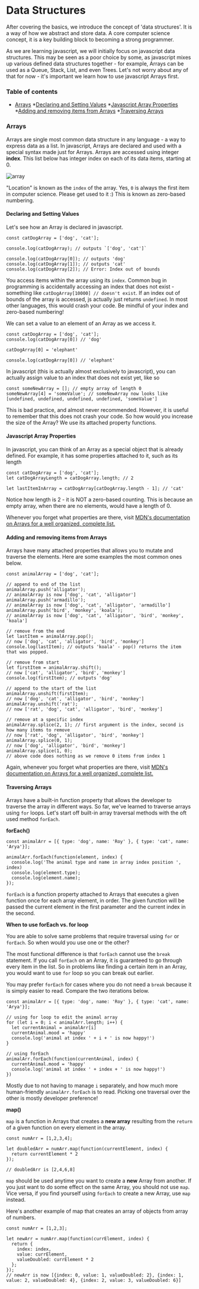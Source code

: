 # Data Structures

After covering the basics, we introduce the concept of 'data structures'. It is a way of how we abstract and store data. A core computer science concept, it is a key building block to becoming a strong programmer.

As we are learning javascript, we will initially focus on javascript data structures. This may be seen as a poor choice by some, as javascript mixes up various defined data structures together - for example, Arrays can be used as a Queue, Stack, List, and even Trees. Let's not worry about any of that for now - it's important we learn how to use javascript Arrays first.

### Table of contents

- [Arrays](#Arrays)
  *[Declaring and Setting Values](#declaring-and-setting-values)
  *[Javascript Array Properties](#javascript-array-properties)
  *[Adding and removing items from Arrays](#adding-and-removing-items-from-arrays)
  *[Traversing Arrays](#traversing-arrays)


### Arrays

Arrays are single most common data structure in any language - a way to express data as a list. In javascript, Arrays are declared and used with a special syntax made just for Arrays. Arrays are accessed using integer **index**. This list below has integer index on each of its data items, starting at 0.

![array](https://i.imgur.com/K4hRofN.png)

"Location" is known as the `index` of the array. Yes, `0` is always the first item in computer science. Please get used to it :) This is known as zero-based numbering.

#### Declaring and Setting Values

Let's see how an Array is declared in javascript.

```
const catDogArray = ['dog', 'cat'];

console.log(catDogArray); // outputs `['dog', 'cat']`

console.log(catDogArray[0]); // outputs 'dog'
console.log(catDogArray[1]); // outputs 'cat'
console.log(catDogArray[2]); // Error: Index out of bounds
```

You access items within the array using its `index`. Common bug in programming is accidentally accessing an index that does not exist - something like `catDogArray[10000] // doesn't exist`. If an index out of bounds of the array is accessed, js actually just returns `undefined`. In most other languages, this would crash your code. Be mindful of your index and zero-based numbering!

We can set a value to an element of an Array as we access it.

```
const catDogArray = ['dog', 'cat'];
console.log(catDogArray[0]) // 'dog'

catDogArray[0] = 'elephant'

console.log(catDogArray[0]) // 'elephant'
```

In javascript (this is actually almost exclusively to javascript), you can actually assign value to an index that does not exist yet, like so

```
const someNewArray = []; // empty array of length 0
someNewArray[4] = 'someValue'; // someNewArray now looks like [undefined, undefined, undefined, undefined, 'someValue']
```

This is bad practice, and almost never recommended. However, it is useful to remember that this does not crash your code. So how would you increase the size of the Array? We use its attached property functions.

#### Javascript Array Properties

In javascript, you can think of an Array as a special object that is already defined. For example, it has some properties attached to it, such as its length
```
const catDogArray = ['dog', 'cat'];
let catDogArrayLength = catDogArray.length; // 2

let lastItemInArray = catDogArray[catDogArray.length - 1]; // 'cat'
```

Notice how length is 2 - it is NOT a zero-based counting. This is because an empty array, when there are no elements, would have a length of 0.

Whenever you forget what properties are there, visit [MDN's documentation on Arrays for a well organized, complete list.](https://developer.mozilla.org/en-US/docs/Web/JavaScript/Reference/Global_Objects/Array)

#### Adding and removing items from Arrays

Arrays have many attached properties that allows you to mutate and traverse the elements. Here are some examples the most common ones below.

```
const animalArray = ['dog', 'cat'];

// append to end of the list
animalArray.push('alligator');
// animalArray is now ['dog', 'cat', 'alligator']
animalArray.push('armadillo');
// animalArray is now ['dog', 'cat', 'alligator', 'armadillo']
animalArray.push('bird', 'monkey', 'koala');
// animalArray is now ['dog', 'cat', 'alligator', 'bird', 'monkey', 'koala']

// remove from the end
let lastItem = animalArray.pop();
// now ['dog', 'cat', 'alligator', 'bird', 'monkey']
console.log(lastItem); // outputs 'koala' - pop() returns the item that was popped.

// remove from start
let firstItem = animalArray.shift();
// now ['cat', 'alligator', 'bird', 'monkey']
console.log(firstItem); // outputs 'dog'

// append to the start of the list
animalArray.unshift(firstItem);
// now ['dog', 'cat', 'alligator', 'bird', 'monkey']
animalArray.unshift('rat');
// now ['rat', 'dog', 'cat', 'alligator', 'bird', 'monkey']

// remove at a specific index
animalArray.splice(2, 1); // first argument is the index, second is how many items to remove
// now ['rat', 'dog', 'alligator', 'bird', 'monkey']
animalArray.splice(0, 1);
// now ['dog', 'alligator', 'bird', 'monkey']
animalArray.splice(1, 0);
// above code does nothing as we remove 0 items from index 1
```

Again, whenever you forget what properties are there, visit [MDN's documentation on Arrays for a well organized, complete list.](https://developer.mozilla.org/en-US/docs/Web/JavaScript/Reference/Global_Objects/Array)

#### Traversing Arrays

Arrays have a built-in function property that allows the developer to traverse the array in different ways. So far, we've learned to traverse arrays using `for` loops. Let's start off built-in array traversal methods with the oft used method `forEach`.

**forEach()**

```
const animalArr = [{ type: 'dog', name: 'Roy' }, { type: 'cat', name: 'Arya'}];

animalArr.forEach(function(element, index) {
  console.log('The animal type and name in array index position ', index)
  console.log(element.type);
  console.log(element.name);
});
```

`forEach` is a function property attached to Arrays that executes a given function once for each array element, in order. The given function will be passed the current element in the first parameter and the current index in the second.

**When to use forEach vs. for loop**

You are able to solve same problems that require traversal using `for` or `forEach`. So when would you use one or the other?

The most functional difference is that `forEach` cannot use the `break` statement. If you call `forEach` on an Array, it is guaranteed to go through every item in the list. So in problems like finding a certain item in an Array, you would want to use `for` loop so you can break out earlier.

You may prefer `forEach` for cases where you do not need a `break` because it is simply easier to read. Compare the two iterations below.

```
const animalArr = [{ type: 'dog', name: 'Roy' }, { type: 'cat', name: 'Arya'}];

// using for loop to edit the animal array
for (let i = 0; i < animalArr.length; i++) {
  let currentAnimal = animalArr[i]
  currentAnimal.mood = 'happy'
  console.log('animal at index ' + i + ' is now happy!')
}

// using forEach
animalArr.forEach(function(currentAnimal, index) {
  currentAnimal.mood = 'happy'
  console.log('animal at index ' + index + ' is now happy!')
})
```

Mostly due to not having to manage `i` separately, and how much more human-friendly `animalArr.forEach` is to read. Picking one traversal over the other is mostly developer preference!

**map()**

`map` is a function in Arrays that creates a **new array** resulting from the `return` of a given function on every element in the array.

```
const numArr = [1,2,3,4];

let doubledArr = numArr.map(function(currentElement, index) {
  return currentElement * 2
});

// doubledArr is [2,4,6,8]
```

`map` should be used anytime you want to create a **new** Array from another. If you just want to do some effect on the same Array, you should not use `map`. Vice versa, if you find yourself using `forEach` to create a new Array, use `map` instead.

Here's another example of map that creates an array of objects from array of numbers.

```
const numArr = [1,2,3];

let newArr = numArr.map(function(currElement, index) {
  return {
    index: index,
    value: currElement,
    valueDoubled: currElement * 2
  };
});
// newArr is now [{index: 0, value: 1, valueDoubled: 2}, {index: 1, value: 2, valueDoubled: 4}, {index: 2, value: 3, valueDoubled: 6}]
```
